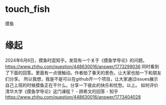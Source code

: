 # touch_fish
摸鱼

# 缘起
2024年6月6日，摸鱼时逛知乎。发现有一个关于《摸鱼学导论》的问题。https://www.zhihu.com/question/448630016/answer/1773299036  同时看到了下面的回答。里面有一点很触动。作者拍了春天的景色，让大家也拍一下和朋友们分享。
所以我想，我是不是可以在github开一个项目，让大家通过issues展示自己上班的时候摸鱼正在干什么。分享一下彼此的快乐和忧愁。以上。
如何评价清华大学《摸鱼学导论》这门课程？ - 顾希文的回答 - 知乎
https://www.zhihu.com/question/448630016/answer/1773404028


